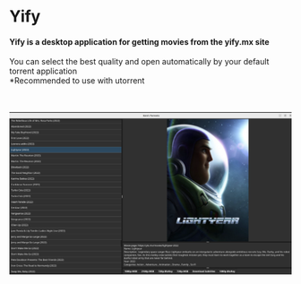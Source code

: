 <h1>Yify</h1>
<h4>Yify is a desktop application for getting movies from the yify.mx site</h4>
<p>You can select the best quality and open automatically by your default torrent application<br>
*Recommended to use with utorrent</p>
<br>
<br>
<img src="./example.png" alt="Alt text" title="Optional title">